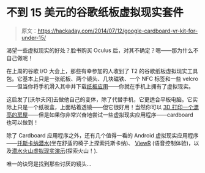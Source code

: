 # 不到 15 美元的谷歌纸板虚拟现实套件

> 原文：<https://hackaday.com/2014/07/12/google-cardboard-vr-kit-for-under-15/>

渴望一些虚拟现实的好处？脸书购买 Oculus 后，对其不确定？嗯——那为什么不自己做呢！

在上周的谷歌 I/O 大会上，那些有幸参加的人收到了 T2 的谷歌纸板虚拟现实工具包。它基本上只是一张纸板、两个镜头、几块磁铁、一个 NFC 标签和一些 velcro——但当你将手机滑入其中并下载[纸板应用](https://play.google.com/store/apps/details?id=com.google.samples.apps.cardboarddemo)——你就在手机上拥有了虚拟现实。

这启发了[沃尔夫冈]去做他自己的变体，除了代替手机，它更适合平板电脑。它实际上只是一个纸板盒，上面粘着透镜——但它很好用！当然你可以 [3D 打印一个漂亮的房屋](http://hackaday.com/2014/06/13/openvr-building-an-oculus-rift-for-only-150/)——但是如果你非常兴奋地尝试一些虚拟现实应用程序——cardboard 也可以做到！

除了 Cardboard 应用程序之外，还有几个值得一看的 Android 虚拟现实应用程序——[托斯卡纳潜水](https://play.google.com/store/apps/details?id=com.FabulousPixel.TuscanyDive)(坐在舒适的椅子上探索托斯卡纳)、 [ViewR](https://play.google.com/store/apps/details?id=biz.buelter.viewr) (语音控制体验)，以及[潜水火山虚拟现实演示](https://play.google.com/store/apps/details?id=com.JanRaacke.DiveVulcanoVRDemo)(探索火山！).

唯一的诀窍是找到那些讨厌的镜头…